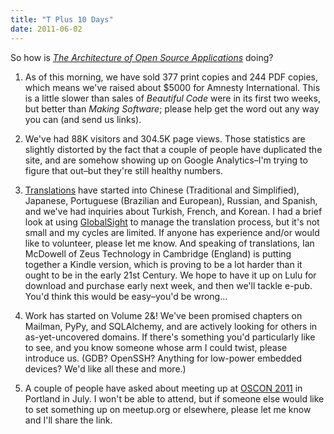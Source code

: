 ```yaml
---
title: "T Plus 10 Days"
date: 2011-06-02
---
```

So how is <a href="http://aosabook.org"><cite>The Architecture of Open Source Applications</cite></a> doing?

1. As of this morning, we have sold 377 print copies and 244 PDF copies, which means we've raised about $5000 for Amnesty International.  This is a little slower than sales of <em>Beautiful Code</em> were in its first two weeks, but better than <em>Making Software</em>; please help get the word out any way you can (and send us links).

2. We've had 88K visitors and 304.5K page views.  Those statistics are slightly distorted by the fact that a couple of people have duplicated the site, and are somehow showing up on Google Analytics–I'm trying to figure that out–but they're still healthy numbers.

3. <a href="http://www.aosabook.org/en/index.html#contribute">Translations</a> have started into Chinese (Traditional and Simplified), Japanese, Portuguese (Brazilian and European), Russian, and Spanish, and we've had inquiries about Turkish, French, and Korean.  I had a brief look at using <a href="http://www.globalsight.com">GlobalSight</a> to manage the translation process, but it's not small and my cycles are limited.  If anyone has experience and/or would like to volunteer, please let me know.  And speaking of translations, Ian McDowell of Zeus Technology in Cambridge (England) is putting together a Kindle version, which is proving to be a lot harder than it ought to be in the early 21st Century.  We hope to have it up on Lulu for download and purchase early next week, and then we'll tackle e-pub.  You'd think this would be easy–you'd be wrong…

4. Work has started on Volume 2&amp;! We've been promised chapters on Mailman, PyPy, and SQLAlchemy, and are actively looking for others in as-yet-uncovered domains.  If there's something you'd particularly like to see, and you know someone whose arm I could twist, please introduce us.  (GDB?  OpenSSH?  Anything for low-power embedded devices?  We'd like all these and more.)

5. A couple of people have asked about meeting up at <a href="http://www.oscon.com/oscon2011">OSCON 2011</a> in Portland in July.  I won't be able to attend, but if someone else would like to set something up on meetup.org or elsewhere, please let me know and I'll share the link.
